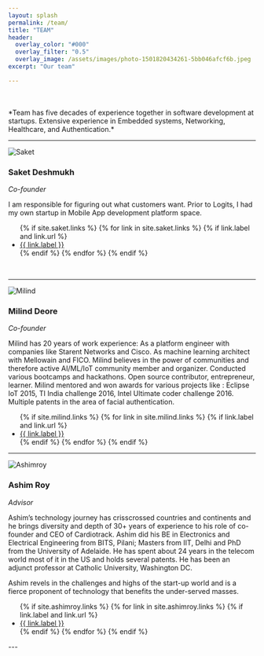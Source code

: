 ```yaml
---
layout: splash
permalink: /team/
title: "TEAM"
header:
  overlay_color: "#000"
  overlay_filter: "0.5"
  overlay_image: /assets/images/photo-1501820434261-5bb046afcf6b.jpeg
excerpt: "Our team"

---
```


<br/>
<br/>
*Team has five decades of experience together in software development at startups. Extensive experience in Embedded systems, Networking, Healthcare, and Authentication.* 

---

![Saket](/assets/images/saket.jpeg)
### Saket Deshmukh

*Co-founder*

I am responsible for figuring out what customers want. Prior to Logits, I had my own startup in Mobile App development platform space.
<div class="page__footer-follow">
  <ul class="social-icons">
    {% if site.saket.links %}
      {% for link in site.saket.links %}
        {% if link.label and link.url %}
          <li><a href="{{ link.url }}" rel="nofollow noopener noreferrer"><i class="{{ link.icon | default: 'fas fa-link' }}" aria-hidden="true"></i> {{ link.label }}</a></li>
        {% endif %}
      {% endfor %}
    {% endif %}
  </ul>
</div>

<br/>

---

![Milind](/assets/images/milind.JPG)
### Milind Deore

*Co-founder*

Milind has 20 years of work experience: As a platform engineer with companies like Starent Networks and Cisco. As machine learning architect with Mellowain and FICO. Milind believes in the power of communities and therefore active AI/ML/IoT community member and organizer. Conducted various bootcamps and hackathons. Open source contributor, entrepreneur, learner. Milind mentored and won awards for various projects like : Eclipse IoT 2015, TI India challenge 2016, Intel Ultimate coder challenge 2016. Multiple patents in the area of facial authentication.

<div class="page__footer-follow">
  <ul class="social-icons">
    {% if site.milind.links %}
      {% for link in site.milind.links %}
        {% if link.label and link.url %}
          <li><a href="{{ link.url }}" rel="nofollow noopener noreferrer"><i class="{{ link.icon | default: 'fas fa-link' }}" aria-hidden="true"></i> {{ link.label }}</a></li>
        {% endif %}
      {% endfor %}
    {% endif %}
  </ul>
</div>

---

![Ashimroy](/assets/images/ashimroy.JPG)
### Ashim Roy

*Advisor*

Ashim’s technology journey has crisscrossed countries and continents and he brings diversity and depth of 30+ years of experience to his role of co-founder and CEO of Cardiotrack. Ashim did his BE in Electronics and Electrical Engineering from BITS, Pilani; Masters from IIT, Delhi and PhD from the University of Adelaide. He has spent about 24 years in the telecom world most of it in the US and holds several patents. He has been an adjunct professor at Catholic University, Washington DC.

Ashim revels in the challenges and highs of the start-up world and is a fierce proponent of technology that benefits the under-served masses.

<div class="page__footer-follow">
  <ul class="social-icons">
    {% if site.ashimroy.links %}
      {% for link in site.ashimroy.links %}
        {% if link.label and link.url %}
          <li><a href="{{ link.url }}" rel="nofollow noopener noreferrer"><i class="{{ link.icon | default: 'fas fa-link' }}" aria-hidden="true"></i> {{ link.label }}</a></li>
        {% endif %}
      {% endfor %}
    {% endif %}
  </ul>
</div>
---
